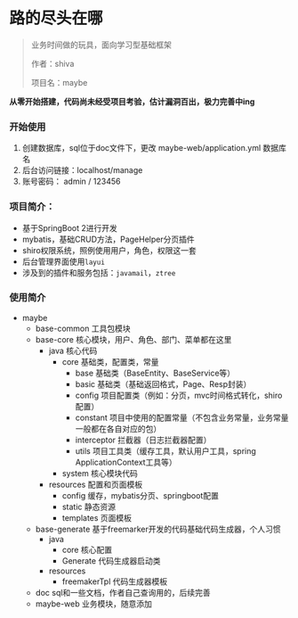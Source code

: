 # 路的尽头在哪
  
  > 业务时间做的玩具，面向学习型基础框架
  >
  > 作者：shiva                           
  >
  > 项目名：maybe


**从零开始搭建，代码尚未经受项目考验，估计漏洞百出，极力完善中ing**
 
  ### 开始使用
  1. 创建数据库，sql位于doc文件下，更改 maybe-web/application.yml 数据库名
  2. 后台访问链接：localhost/manage
  3. 账号密码： admin / 123456

  
  ### 项目简介：
  - 基于SpringBoot 2进行开发
  - mybatis，基础CRUD方法，PageHelper分页插件
  - shiro权限系统，照例使用用户，角色，权限这一套
  - 后台管理界面使用`layui`
  - 涉及到的插件和服务包括：`javamail`，`ztree`
  
  
  ### 使用简介
  
- maybe
  - base-common 工具包模块
  - base-core 核心模块，用户、角色、部门、菜单都在这里
    - java 核心代码
      - core 基础类，配置类，常量
        - base 基础类（BaseEntity、BaseService等）
        - basic 基础类（基础返回格式，Page、Resp封装）
        - config 项目配置类（例如：分页，mvc时间格式转化，shiro配置）
        - constant 项目中使用的配置常量（不包含业务常量，业务常量一般都在各自对应的包）
        - interceptor 拦截器（日志拦截器配置）
        - utils 项目工具类（缓存工具，默认用户工具，spring ApplicationContext工具等）
      - system 核心模块代码
    - resources 配置和页面模板
      - config 缓存，mybatis分页、springboot配置
      - static 静态资源
      - templates 页面模板
  - base-generate 基于freemarker开发的代码基础代码生成器，个人习惯
    - java
      - core 核心配置
      - Generate 代码生成器启动类
    - resources
      - freemakerTpl 代码生成器模板
  - doc sql和一些文档，作者自己查询用的，后续完善
  - maybe-web 业务模块，随意添加
   
  